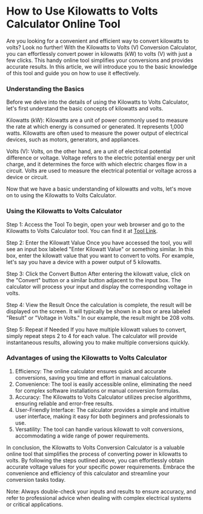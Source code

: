 How to Use Kilowatts to Volts Calculator Online Tool
====================================================

Are you looking for a convenient and efficient way to convert kilowatts to volts? Look no further! With the Kilowatts to Volts (V) Conversion Calculator, you can effortlessly convert power in kilowatts (kW) to volts (V) with just a few clicks. This handy online tool simplifies your conversions and provides accurate results. In this article, we will introduce you to the basic knowledge of this tool and guide you on how to use it effectively.

### Understanding the Basics

Before we delve into the details of using the Kilowatts to Volts Calculator, let's first understand the basic concepts of kilowatts and volts.

Kilowatts (kW): Kilowatts are a unit of power commonly used to measure the rate at which energy is consumed or generated. It represents 1,000 watts. Kilowatts are often used to measure the power output of electrical devices, such as motors, generators, and appliances.

Volts (V): Volts, on the other hand, are a unit of electrical potential difference or voltage. Voltage refers to the electric potential energy per unit charge, and it determines the force with which electric charges flow in a circuit. Volts are used to measure the electrical potential or voltage across a device or circuit.

Now that we have a basic understanding of kilowatts and volts, let's move on to using the Kilowatts to Volts Calculator.

### Using the Kilowatts to Volts Calculator

Step 1: Access the Tool To begin, open your web browser and go to the Kilowatts to Volts Calculator tool. You can find it at [Tool Link](https://www.onlinecalculatorsfree.com/tools/kilowatts-to-volt-calculator.html).

Step 2: Enter the Kilowatt Value Once you have accessed the tool, you will see an input box labeled "Enter Kilowatt Value" or something similar. In this box, enter the kilowatt value that you want to convert to volts. For example, let's say you have a device with a power output of 5 kilowatts.

Step 3: Click the Convert Button After entering the kilowatt value, click on the "Convert" button or a similar button adjacent to the input box. The calculator will process your input and display the corresponding voltage in volts.

Step 4: View the Result Once the calculation is complete, the result will be displayed on the screen. It will typically be shown in a box or area labeled "Result" or "Voltage in Volts." In our example, the result might be 208 volts.

Step 5: Repeat if Needed If you have multiple kilowatt values to convert, simply repeat steps 2 to 4 for each value. The calculator will provide instantaneous results, allowing you to make multiple conversions quickly.

### Advantages of using the Kilowatts to Volts Calculator

1. Efficiency: The online calculator ensures quick and accurate conversions, saving you time and effort in manual calculations.
2. Convenience: The tool is easily accessible online, eliminating the need for complex software installations or manual conversion formulas.
3. Accuracy: The Kilowatts to Volts Calculator utilizes precise algorithms, ensuring reliable and error-free results.
4. User-Friendly Interface: The calculator provides a simple and intuitive user interface, making it easy for both beginners and professionals to use.
5. Versatility: The tool can handle various kilowatt to volt conversions, accommodating a wide range of power requirements.

In conclusion, the Kilowatts to Volts Conversion Calculator is a valuable online tool that simplifies the process of converting power in kilowatts to volts. By following the steps outlined above, you can effortlessly obtain accurate voltage values for your specific power requirements. Embrace the convenience and efficiency of this calculator and streamline your conversion tasks today.

Note: Always double-check your inputs and results to ensure accuracy, and refer to professional advice when dealing with complex electrical systems or critical applications.